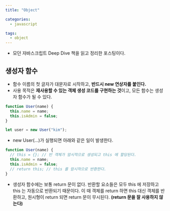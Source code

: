 ```yaml
---
title: "Object"

categories:
  - javascript

tags:
  - object
---
```


- 모던 자바스크립트 Deep Dive 책을 읽고 정리한 포스팅이다.

## 생성자 함수

- 함수 이름의 첫 글자가 대문자로 시작하고, **반드시 new 연상자를 붙인다.**
- 사용 목적은 **재사용할 수 있는 객체 생성 코드를 구현하는 것**이고, 모든 함수는 생성자 함수가 될 수 있다.

```javascript
function User(name) {
  this.name = name;
  this.isAdmin = false;
}

let user = new User("kim");
```

- new User(...)가 실행되면 아래와 같은 일이 발생한다.

```javascript
function User(name) {
  // this = {}; // 빈 객체가 암시적으로 생성되고 this 에 할당된다.
  this.name = name;
  this.isAdmin = false;
  // return this; // this 를 암시적으로 반환한다.
}
```

- 생성자 함수에는 보통 return 문이 없다. 반환할 요소들은 모두 this 에 저장하고 this 는 자동으로 반환되기 때문이다. 이 때 객체를 return 하면 this 대신 객체를 반환하고, 원시형이 return 되면 return 문이 무시된다. **(return 문을 잘 사용하지 않는다)**
